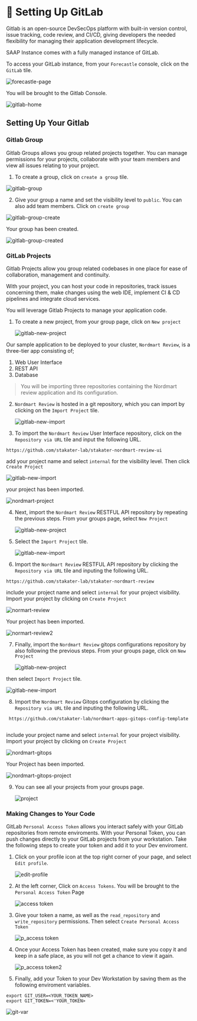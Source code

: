 # 🐡 Setting Up GitLab

Gitlab is an open-source DevSecOps platform with built-in version control, issue tracking, code review, and CI/CD,  giving developers the needed flexibility for managing their application development lifecycle. 

SAAP Instance comes with a fully managed instance of GitLab.

To access your GitLab instance, from your `Forecastle` console, click on the `GitLab` tile.

![forecastle-page](./images/forecastle-gitlab1.png)

You will be brought to the Gitlab Console.

![gitlab-home](./images/gitlab-home.png)

## Setting Up Your Gitlab

### Gitlab Group

Gitlab Groups allows you group related projects together. You can manage permissions for your projects, collaborate with your team members and view all issues relating to your project.

1. To create a group, click on `create a group` tile.


![gitlab-group](./images/gitlab-home-group.png)

2. Give your group a name and set the visibility level to `public`. You can also add team members.
Click on `create group` 

![gitlab-group-create](./images/create-group.png)

Your group has been created.

![gitlab-group-created](./images/gitlab-my-group.png)

### GitLab Projects

Gitlab Projects allow you group related codebases in one place for ease of collaboration, management and continuity. 

With your project, you can host your code  in repositories, track issues concerning them, make changes using the web IDE, implement CI & CD pipelines and integrate cloud services.

You will leverage Gitlab Projects to manage your application code.

1. To create a new project, from your group page, click on `New project`

   ![gitlab-new-project](./images/gitlab-new-project.png)

Our sample application to be deployed to your cluster, `Nordmart Review`, is a three-tier app consisting of;

1. Web User Interface
2. REST API
3. Database

> You will be importing three repositories containing the Nordmart review application and its configuration.

2. `Nordmart Review` is hosted in a git repository, which you can import by clicking on the `Import Project` tile.

   ![gitlab-new-import](./images/gitlab-import-project.png)


3. To import the `Nordmart Review` User Interface repository, click on the `Repository via URL` tile and input the following URL.

```
https://github.com/stakater-lab/stakater-nordmart-review-ui
```
add your project name and select `internal` for the visibility level. Then click `Create Project`

   ![gitlab-new-import](./images/nordmart-ui-import.png)

your project has been imported.

   ![nordmart-project](./images/nordmart-project.png)


4. Next, import the `Nordmart Review` RESTFUL API repository by repeating the previous steps. From your groups page, select `New Project` 

   ![gitlab-new-project](./images/gitlab-new-project.png)

5. Select the `Import Project` tile.

   ![gitlab-new-import](./images/gitlab-import-project.png)

6. Import the `Nordmart Review` RESTFUL API repository by clicking the `Repository via URL` tile and inputing the following URL. 

```
https://github.com/stakater-lab/stakater-nordmart-review

```

include your project name and select `internal` for your project visibility. Import your project by clicking on `Create Project`

   ![normart-review](./images/normart-review.png)

Your project has been imported.

   ![normart-review2](./images/nordmart-review.png)

7. Finally, import the `Nordmart Review` gitops configurations repository by also following the previous steps. From your groups page, click on `New Project`

   ![gitlab-new-project](./images/gitlab-new-project.png)

then select `Import Project` tile.

   ![gitlab-new-import](./images/gitlab-import-project.png)

8. Import the `Nordmart Review` Gitops configuration  by clicking the `Repository via URL` tile and inputing the following URL. 

```
 https://github.com/stakater-lab/nordmart-apps-gitops-config-template
 
 ```
 
include your project name and select `internal` for your project visibility. Import your project by clicking on `Create Project`

   ![nordmart-gitops](./images/nordmart-gitops.png)

Your Project has been imported.


   ![nordmart-gitops-project](./images/nordmart-gitops-project.png)

9. You can see all your projects from your groups page.

   ![project](./images/projects.png)

### Making Changes to Your Code

GitLab `Personal Access Token` allows you interact safely with your GitLab repositories from remote enviroments. With your Personal Token, you can push changes directly to your GitLab projects from your workstation. Take the following steps to create your token and add it to your Dev enviroment.

1. Click on your profile icon at the top right corner of your page, and select `Edit profile`.

   ![edit-profile](./images/edit-profile.png)

2. At the left corner, Click on `Access Tokens`. You will be brought to the `Personal Access Token` Page

   ![access token](./images/access-token.png)

3. Give your token a name, as well as the `read_repository` and `write_repository` permissions. Then select `Create Personal Access Token`

   ![p_access token](./images/personal-access-token.png)

4. Once your Access Token has been created, make sure you copy it and keep in a safe place, as you  will not get a chance to view it again.


   ![p_access token2](./images/token.png)

5. Finally, add your Token to your Dev Workstation by saving them as the following enviroment variables.

```
export GIT_USER=<YOUR_TOKEN_NAME>
export GIT_TOKEN=<'YOUR_TOKEN>

```

   ![git-var](./images/git-var.png)















